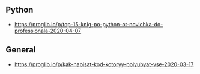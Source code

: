 ## Python
- https://proglib.io/p/top-15-knig-po-python-ot-novichka-do-professionala-2020-04-07

## General
- https://proglib.io/p/kak-napisat-kod-kotoryy-polyubyat-vse-2020-03-17

